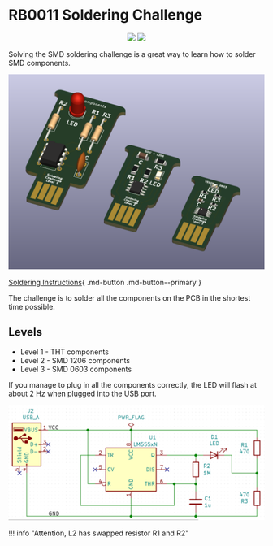 # RB0011 Soldering Challenge

<p align="center">
<a href="https://hits.seeyoufarm.com"><img src="https://hits.seeyoufarm.com/api/count/incr/badge.svg?url=https%3A%2F%2Fgithub.com%2FRoboticsBrno%2FRB0011-SolderingChallenge&count_bg=%2379C83D&title_bg=%23555555&icon=&icon_color=%23E7E7E7&title=views&edge_flat=true"/></a>
<img src="https://img.shields.io/github/license/RoboticsBrno/RB0011-SolderingChallenge?style=flat-square">
</p>

Solving the SMD soldering challenge is a great way to learn how to solder SMD components.

<div align="center">
    <img src="/media/solderingChallenge-v2/solderingChallenge-2.png">
</div>

[Soldering Instructions](assembly/index.md){ .md-button .md-button--primary }

The challenge is to solder all the components on the PCB in the shortest time possible.

## Levels
- Level 1 - THT components
- Level 2 - SMD 1206 components
- Level 3 - SMD 0603 components
<!-- - Level 4 - SMD 0402 components (PCB is not complete)
- Level 5 - SMD 0201 components (PCB is not complete) -->


If you manage to plug in all the components correctly, the LED will flash at about 2 Hz when plugged into the USB port.

<div align="center">
    <img src="/media/solderingChallenge-v2/schema.png">
</div>

!!! info "Attention, L2 has swapped resistor R1 and R2"